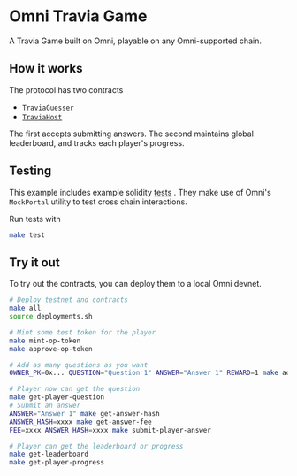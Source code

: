 # Omni Travia Game

A Travia Game built on Omni, playable on any Omni-supported chain.

## How it works

The protocol has two contracts

- [`TraviaGuesser`](./src/TraviaGuesser.sol)
- [`TraviaHost`](./src/TraviaHost.sol)

The first accepts submitting answers. The second maintains global leaderboard, and tracks each player's progress.


## Testing

This example includes example solidity [tests](./test) . They make use of Omni's `MockPortal` utility to test cross chain interactions.

Run tests with

```bash
make test
```

## Try it out

To try out the contracts, you can deploy them to a local Omni devnet.

```bash
# Deploy testnet and contracts
make all
source deployments.sh

# Mint some test token for the player
make mint-op-token
make approve-op-token

# Add as many questions as you want
OWNER_PK=0x... QUESTION="Question 1" ANSWER="Answer 1" REWARD=1 make add-question

# Player now can get the question
make get-player-question
# Submit an answer
ANSWER="Answer 1" make get-answer-hash
ANSWER_HASH=xxxx make get-answer-fee
FEE=xxxx ANSWER_HASH=xxxx make submit-player-answer

# Player can get the leaderboard or progress
make get-leaderboard
make get-player-progress
```
